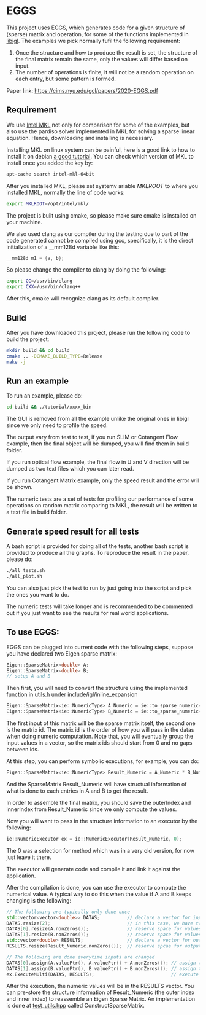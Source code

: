 # EGGS

This project uses EGGS, which generates code for a given structure of (sparse) matrix and operation, for some of the functions implemented in [libigl](https://libigl.github.io/). The examples we pick normally fufil the following requirement:

1. Once the structure and how to produce the result is set, the structure of the final matrix remain the same, only the values will differ based on input.
2. The number of operations is finite, it will not be a random operation on each entry, but some pattern is formed.

Paper link: https://cims.nyu.edu/gcl/papers/2020-EGGS.pdf

## Requirement

We use [Intel MKL](https://software.intel.com/en-us/mkl) not only for comparison for some of the examples, but also use the pardiso solver implemented in MKL for solving a sparse linear equation. Hence, downloading and installing is necessary. 

Installing MKL on linux system can be painful, here is a good link to how to install it on debian [a good tutorial](https://github.com/eddelbuettel/mkl4deb). You can check which version of MKL to install once you added the key by:

```bash
apt-cache search intel-mkl-64bit
```

After you installed MKL, please set systemv ariable <em>MKLROOT</em> to where you installed MKL, normally the line of code works:

```bash
export MKLROOT=/opt/intel/mkl/
```

The project is built using cmake, so please make sure cmake is installed on your machine.

We also used clang as our compiler during the testing due to part of the code generated cannot be compiled using gcc, specifically, it is the direct initialization of a __mm128d variable like this:

```c++
__mm128d m1 = {a, b};
```

So please change the compiler to clang by doing the following:

```bash
export CC=/usr/bin/clang
export CXX=/usr/bin/clang++
```

After this, cmake will recognize clang as its default compiler.

## Build

After you have downloaded this project, please run the following code to build the project:

```bash
mkdir build && cd build
cmake .. -DCMAKE_BUILD_TYPE=Release
make -j
```

## Run an example

To run an example, please do:

```bash
cd build && ./tutorial/xxxx_bin
```

The GUI is removed from all the example unlike the original ones in libigl since we only need to profile the speed.

The output vary from test to test, if you run SLIM or Cotangent Flow example, then the final object will be dumped, you will find them in build folder.

If you run optical flow example, the final flow in U and V direction will be dumped as two text files which you can later read.

If you run Cotangent Matrix example, only the speed result and the error will be shown.

The numeric tests are a set of tests for profiling our performance of some operations on random matrix comparing to MKL, the result will be written to a text file in build folder.

## Generate speed result for all tests

A bash script is provided for doing all of the tests, another bash script is provided to produce all the graphs. To reproduce the result in the paper, please do:

```bash
./all_tests.sh
./all_plot.sh
```

You can also just pick the test to run by just going into the script and pick the ones you want to do.

The numeric tests will take longer and is recommended to be commented out if you just want to see the results for real world applications.

## To use EGGS:

EGGS can be plugged into current code with the following steps, suppose you have declared two Eigen sparse matrix:

```c++
Eigen::SparseMatrix<double> A;
Eigen::SparseMatrix<double> B;
// setup A and B
```

Then first, you will need to convert the structure using the implemented function in [utils.h](https://github.com/txstc55/EGGS/blob/master/include/igl/inline_expansion/utils.hpp) under include/igl/inline_expansion

```c++
Eigen::SparseMatrix<ie::NumericType> A_Numeric = ie::to_sparse_numeric<double, Eigen::ColMajor>(A, 0);
Eigen::SparseMatrix<ie::NumericType> B_Numeric = ie::to_sparse_numeric<double, Eigen::ColMajor>(B, 1);
```

The first input of this matrix will be the sparse matrix itself, the second one is the matrix id. The matrix id is the order of how you will pass in the datas when doing numeric computation. Note that, you will eventually group the input values in a vector, so the matrix ids should start from 0 and no gaps between ids.

At this step, you can perform symbolic executions, for example, you can do:

```c++
Eigen::SparseMatrix<ie::NumericType> Result_Numeric = A_Numeric * B_Numeric;
```

And the SparseMatrix Result_Numeric will have structual information of what is done to each entries in A and B to get the result. 

In order to assemble the final matrix, you should save the outerIndex and innerIndex from Result_Numeric since we only compute the values.

Now you will want to pass in the structure information to an executor by the following:

```c++
ie::NumericExecutor ex = ie::NumericExecutor(Result_Numeric, 0);
```

The 0 was a selection for method which was in a very old version, for now just leave it there.

The executor will generate code and compile it and link it against the application. 

After the compilation is done, you can use the executor to compute the numerical value. A typical way to do this when the value if A and B keeps changing is the following:

```c++
// The following are typically only done once
std::vector<vector<double>> DATAS;          // declare a vector for input data
DATAS.resize(2);                            // in this case, we have two input datas
DATAS[0].resize(A.nonZeros());              // reserve space for values of A
DATAS[1].resize(B.nonZeros());              // reserve space for values of B
std::vector<double> RESULTS;                // declare a vector for output
RESULTS.resize(Result_Numeric.nonZeros());  // reserve spcae for outputs

// The following are done everytime inputs are changed
DATAS[0].assign(A.valuePtr(), A.valuePtr() + A.nonZeros()); // assign the values of A
DATAS[1].assign(B.valuePtr(), B.valuePtr() + B.nonZeros()); // assign the values of B
ex.ExecuteMulti(DATAS, RESULTS);                            // execute the multi threaded version
```

After the execution, the numeric values will be in the RESULTS vector. You can pre-store the structure information of Result_Numeric (the outer index and inner index) to reassemble an Eigen Sparse Matrix. An implementation is done at [test_utils.hpp](https://github.com/txstc55/EGGS/blob/master/tutorial/803_Numeric/test_utils.hpp) called ConstructSparseMatrix.
